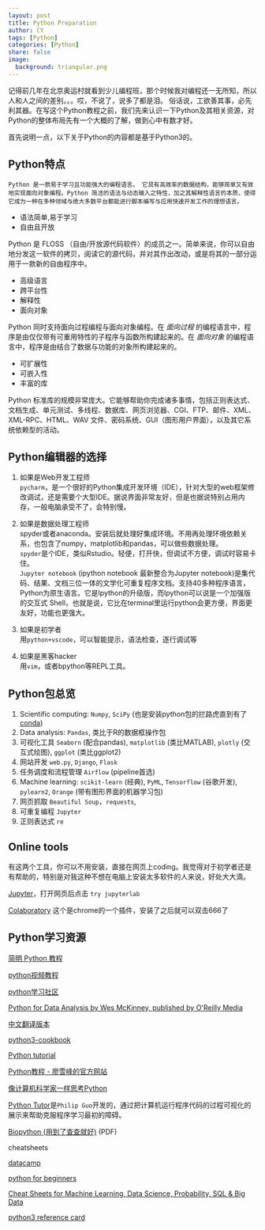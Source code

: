 ```yaml
---
layout: post
title: Python Preparation
author: CY
tags: [Python]
categories: [Python]
share: false
image:
  background: triangular.png
---
```




记得前几年在北京奥运村就看到少儿编程班，那个时候我对编程还一无所知，所以人和人之间的差别。。。哎，不说了，说多了都是泪。
俗话说，工欲善其事，必先利其器。在写这个Python教程之前，我们先来认识一下Python及其相关资源，对Python的整体布局先有一个大概的了解，做到心中有数才好。

首先说明一点，以下关于Python的内容都是基于Python3的。



##  Python特点 

```
Python 是一款易于学习且功能强大的编程语言。 它具有高效率的数据结构，能够简单又有效地实现面向对象编程。Python 简洁的语法与动态输入之特性，加之其解释性语言的本质，使得它成为一种在多种领域与绝大多数平台都能进行脚本编写与应用快速开发工作的理想语言。
```

-  语法简单,易于学习                    
-  自由且开放                       

Python 是 FLOSS （自由/开放源代码软件）的成员之一。简单来说，你可以自由地分发这一软件的拷贝，阅读它的源代码，并对其作出改动，或是将其的一部分运用于一款新的自由程序中。

- 高级语言                
- 跨平台性                  
- 解释性               
- 面向对象                    

Python 同时支持面向过程编程与面向对象编程。在 *面向过程* 的编程语言中，程序是由仅仅带有可重用特性的子程序与函数所构建起来的。在 *面向对象* 的编程语言中，程序是由结合了数据与功能的对象所构建起来的。

- 可扩展性                 
- 可嵌入性                    
- 丰富的库              

Python 标准库的规模非常庞大。它能够帮助你完成诸多事情，包括正则表达式、文档生成、单元测试、多线程、数据库、网页浏览器、CGI、FTP、邮件、XML、XML-RPC、HTML、WAV 文件、密码系统、GUI（图形用户界面），以及其它系统依赖型的活动。



##  Python编辑器的选择

1. 如果是Web开发工程师                                       
  `pycharm`，是一个很好的Python集成开发环境（IDE），针对大型的web框架修改调试，还是需要个大型IDE。据说界面非常友好，但是也据说特别占用内存，一般电脑承受不了，会特别慢。                              

2. 如果是数据处理工程师                      
  spyder或者anaconda。安装后就处理好集成环境。不用再处理环境依赖关系，也包含了numpy，matplotlib和pandas，可以做些数据处理。                    
  `spyder`是个IDE，类似Rstudio。轻便，打开快，但调试不方便，调试时容易卡住。                                     
  `Jupyter notebook` (ipython notebook 最新整合为Jupyter notebook)是集代码、结果、文档三位一体的文学化可重复程序文档。支持40多种程序语言，Python为原生语言。它是Ipython的升级版，而Ipython可以说是一个加强版的交互式 Shell，也就是说，它比在terminal里运行python会更方便，界面更友好，功能也更强大。                                              

3. 如果是初学者                           
  用`python+vscode`，可以智能提示，语法检查，逐行调试等                      

4. 如果是黑客hacker                           
  用`vim`，或者bpython等REPL工具。            




## Python包总览

1. Scientific computing: `Numpy`, `SciPy` (也是安装python包的拦路虎直到有了[conda](http://mp.weixin.qq.com/s?__biz=MzI5MTcwNjA4NQ==&mid=2247484424&idx=1&sn=05e64a2cb989b458c4fdb4c88d3af24d&scene=21#wechat_redirect))
2. Data analysis:  `Pandas`, 类比于R的数据框操作包
3. 可视化工具 `Seaborn` (配合pandas), `matplotlib` (类比MATLAB), `plotly` (交互式绘图), `ggplot` (类比ggplot2)
4. 网站开发 `web.py`, `Django`, `Flask`
5. 任务调度和流程管理 `Airflow` (pipeline首选)
6. Machine learning: `scikit-learn` (经典), `PyML`, `Tensorflow` (谷歌开发), `pylearn2`, `Orange` (带有图形界面的机器学习包)
7. 网页抓取 `Beautiful Soup`，`requests`,
8. 可重复编程 `Jupyter`
9. 正则表达式 `re`



## Online tools

有这两个工具，你可以不用安装，直接在网页上coding。我觉得对于初学者还是有帮助的，特别是对我这种不想在电脑上安装太多软件的人来说，好处大大滴。                                  

[Jupyter](http://jupyter.org/try)，打开网页后点击 `try jupyterlab`                                                                           

[Colaboratory](https://colab.research.google.com/notebooks/welcome.ipynb#scrollTo=8iU2gnJFItM1) 这个是chrome的一个插件，安装了之后就可以双击666了                                                         



##  Python学习资源

[简明 Python 教程](https://bop.mol.uno/)                                   

[python视频教程](https://morvanzhou.github.io/)             

[python学习社区](http://www.runoob.com/python3/python3-tutorial.html)     

[Python for Data Analysis by Wes McKinney, published by O'Reilly Media](https://github.com/wesm/pydata-book)           

[中文翻译版本](https://www.jianshu.com/p/04d180d90a3f)                                          

[python3-cookbook](http://python3-cookbook.readthedocs.io/zh_CN/latest/index.html)                                  

[Python tutorial ](http://www.pythondoc.com/pythontutorial3/index.html#)               

[Python教程 - 廖雪峰的官方网站](http://www.liaoxuefeng.com/wiki/0014316089557264a6b348958f449949df42a6d3a2e542c000)                   

[像计算机科学家一样思考Python](https://www.ctolib.com/docs/sfile/think-python-2e/0.html)                          

[Python Tutor](http://www.pythontutor.com/)是`Philip Guo`开发的，通过把计算机运行程序代码的过程可视化的展示来帮助克服程序学习最初的障碍。                   

[Biopython (用到了查查就好)](http://biopython.org/DIST/docs/tutorial/Tutorial.pdf) (PDF)                                                             



cheatsheets                             

[datacamp](https://www.datacamp.com/community/data-science-cheatsheets)                                                       

[python for beginners  ](http://www.pythonforbeginners.com/cheatsheet/)                    

[Cheat Sheets for Machine Learning, Data Science, Probability, SQL & Big Data  ](https://www.analyticsvidhya.com/blog/2017/02/top-28-cheat-sheets-for-machine-learning-data-science-probability-sql-big-data/)                               

[python3 reference card](http://www.cs.put.poznan.pl/csobaniec/software/python/py-qrc.html)          

​      


